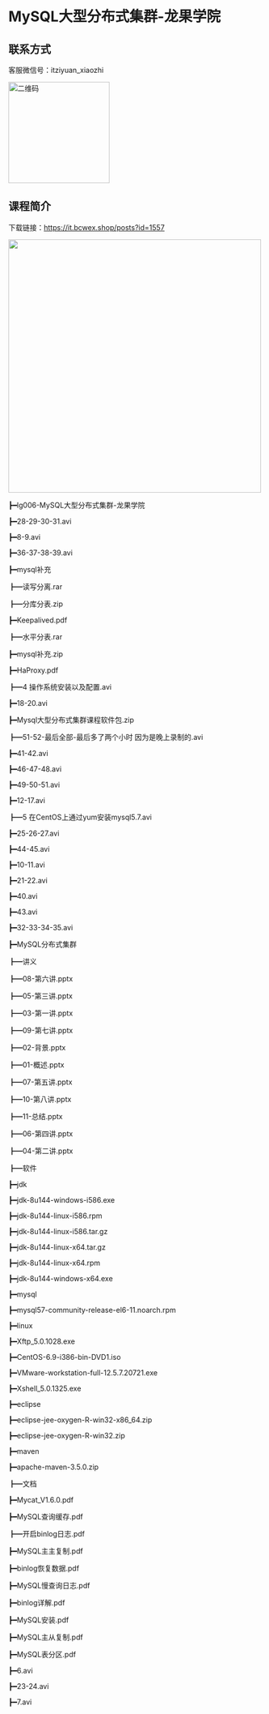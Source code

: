 # MySQL大型分布式集群-龙果学院

## 联系方式

客服微信号：itziyuan_xiaozhi

<img src="https://ziyuanyun.oss-cn-guangzhou.aliyuncs.com/common/20240614073449/666b82192834a.jpg" width="200" height="200" alt="二维码">

## 课程简介

下载链接：https://it.bcwex.shop/posts?id=1557

<img src="https://ziyuanyun.oss-cn-guangzhou.aliyuncs.com/yun/20240515224332/6644ca141c432.jpg" width="500" alt="">

  ┣━lg006-MySQL大型分布式集群-龙果学院

 ┣━28-29-30-31.avi

 ┣━8-9.avi

 ┣━36-37-38-39.avi

 ┣━mysql补充

 ┣━读写分离.rar

 ┣━分库分表.zip

 ┣━Keepalived.pdf

 ┣━水平分表.rar

 ┣━mysql补充.zip

 ┣━HaProxy.pdf

 ┣━4 操作系统安装以及配置.avi

 ┣━18-20.avi

 ┣━Mysql大型分布式集群课程软件包.zip

 ┣━51-52-最后全部-最后多了两个小时 因为是晚上录制的.avi

 ┣━41-42.avi

 ┣━46-47-48.avi

 ┣━49-50-51.avi

 ┣━12-17.avi

 ┣━5 在CentOS上通过yum安装mysql5.7.avi

 ┣━25-26-27.avi

 ┣━44-45.avi

 ┣━10-11.avi

 ┣━21-22.avi

 ┣━40.avi

 ┣━43.avi

 ┣━32-33-34-35.avi

 ┣━MySQL分布式集群

 ┣━讲义

 ┣━08-第六讲.pptx

 ┣━05-第三讲.pptx

 ┣━03-第一讲.pptx

 ┣━09-第七讲.pptx

 ┣━02-背景.pptx

 ┣━01-概述.pptx

 ┣━07-第五讲.pptx

 ┣━10-第八讲.pptx

 ┣━11-总结.pptx

 ┣━06-第四讲.pptx

 ┣━04-第二讲.pptx

 ┣━软件

 ┣━jdk

 ┣━jdk-8u144-windows-i586.exe

 ┣━jdk-8u144-linux-i586.rpm

 ┣━jdk-8u144-linux-i586.tar.gz

 ┣━jdk-8u144-linux-x64.tar.gz

 ┣━jdk-8u144-linux-x64.rpm

 ┣━jdk-8u144-windows-x64.exe

 ┣━mysql

 ┣━mysql57-community-release-el6-11.noarch.rpm

 ┣━linux

 ┣━Xftp_5.0.1028.exe

 ┣━CentOS-6.9-i386-bin-DVD1.iso

 ┣━VMware-workstation-full-12.5.7.20721.exe

 ┣━Xshell_5.0.1325.exe

 ┣━eclipse

 ┣━eclipse-jee-oxygen-R-win32-x86_64.zip

 ┣━eclipse-jee-oxygen-R-win32.zip

 ┣━maven

 ┣━apache-maven-3.5.0.zip

 ┣━文档

 ┣━Mycat_V1.6.0.pdf

 ┣━MySQL查询缓存.pdf

 ┣━开启binlog日志.pdf

 ┣━MySQL主主复制.pdf

 ┣━binlog恢复数据.pdf

 ┣━MySQL慢查询日志.pdf

 ┣━binlog详解.pdf

 ┣━MySQL安装.pdf

 ┣━MySQL主从复制.pdf

 ┣━MySQL表分区.pdf

 ┣━6.avi

 ┣━23-24.avi

 ┣━7.avi

  